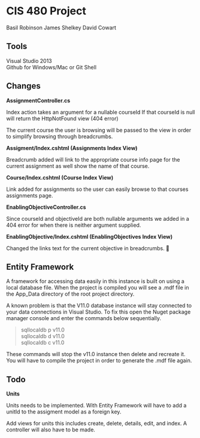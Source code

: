 # CIS 480 Project

Basil Robinson
James Shelkey
David Cowart


## Tools

Visual Studio 2013  
Github for Windows/Mac or Git Shell

## Changes

**AssignmentController.cs**

Index action takes an argument for a nullable courseId
If that courseId is null will return the HttpNotFound view (404 error)

The current course the user is browsing will be passed to the view in order to simplify browsing through breadcrumbs.

**Assigment/Index.cshtml (Assignments Index View)**

Breadcrumb added will link to the appropriate course info page for the current assignment as well show the name of that course.

**Course/Index.cshtml (Course Index View)**

Link added for assignments so the user can easily browse to that courses assignments page.

**EnablingObjectiveController.cs**

Since courseId and objectiveId are both nullable arguments we added in a 404 error for when there is neither argument supplied.

**EnablingObjective/Index.cshtml (EnablingObjectives Index View)**

Changed the links text for the current objective in breadcrumbs.


## Entity Framework

A framework for accessing data easily in this instance is built on using a local database file. When the project is compiled you will see a .mdf file in the App_Data directory of the root project directory.

A known problem is that the V11.0 database instance will stay connected to your data connections in Visual Studio. To fix this open the Nuget package manager console and enter the commands below sequentially.

>sqllocaldb p v11.0  
>sqllocaldb d v11.0  
>sqllocaldb c v11.0

These commands will stop the v11.0 instance then delete and recreate it. You will have to compile the project in order to generate the .mdf file again.

## Todo

**Units**

Units needs to be implemented. With Entity Framework will have to add a unitId to the assigment model as a foreign key.

Add views for units this includes create, delete, details, edit, and index. A controller will also have to be made.
